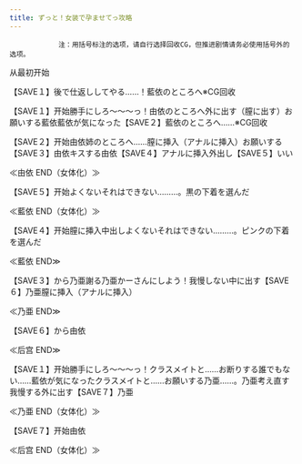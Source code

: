 ```yaml
---
title: ずっと！女装で孕ませてっ攻略
---
```


                注：用括号标注的选项，请自行选择回收CG，但推进剧情请务必使用括号外的选项。

从最初开始

【SAVE１】後で仕返ししてやる……！藍依のところへ※CG回收

【SAVE１】开始勝手にしろ～～～っ！由依のところへ外に出す（膣に出す）お願いする藍依藍依が気になった【SAVE２】藍依のところへ……※CG回收

【SAVE２】开始由依姉のところへ……膣に挿入（アナルに挿入）お願いする【SAVE３】由依キスする由依【SAVE４】アナルに挿入外出し【SAVE５】いい

≪由依 END（女体化）≫

【SAVE５】开始よくないそれはできない………。黒の下着を選んだ

≪藍依 END（女体化）≫

【SAVE４】开始膣に挿入中出しよくないそれはできない………。ピンクの下着を選んだ

≪藍依 END≫

【SAVE３】から乃亜謝る乃亜かーさんにしよう！我慢しない中に出す【SAVE６】乃亜膣に挿入（アナルに挿入）

≪乃亜 END≫

【SAVE６】から由依

≪后宫 END≫

【SAVE１】开始勝手にしろ～～～っ！クラスメイトと……お断りする誰でもない……藍依が気になったクラスメイトと……お願いする乃亜……。乃亜考え直す我慢する外に出す【SAVE７】乃亜

≪乃亜 END（女体化）≫

【SAVE７】开始由依

≪后宫 END（女体化）≫
              

